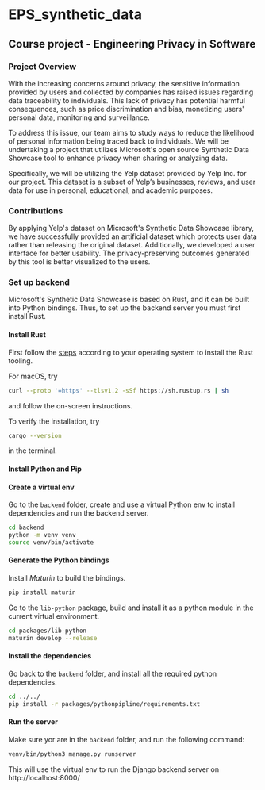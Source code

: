 # EPS_synthetic_data

## Course project - Engineering Privacy in Software

### Project Overview

With the increasing concerns around privacy, the sensitive information provided by users and collected by companies has
raised issues regarding data traceability to individuals. This lack of privacy has potential harmful consequences, such
as price discrimination and bias, monetizing users' personal data, monitoring and surveillance.

To address this issue, our team aims to study ways to reduce the likelihood of personal information being traced back to
individuals. We will be undertaking a project that utilizes Microsoft's open source Synthetic Data Showcase tool to
enhance privacy when sharing or analyzing data.

Specifically, we will be utilizing the Yelp dataset provided by Yelp Inc. for our project. This dataset is a subset of
Yelp’s businesses, reviews, and user data for use in personal, educational, and academic purposes.

### Contributions

By applying Yelp's dataset on Microsoft's Synthetic Data Showcase library, we have successfully provided an artificial
dataset which protects user data rather than releasing the original dataset. Additionally, we developed a user interface
for better usability. The privacy-preserving outcomes generated by this tool is better visualized to the users.

### Set up backend

Microsoft's Synthetic Data Showcase is based on Rust, and it can be built into Python bindings. Thus, to set up the
backend server you must first install Rust.

#### Install Rust

First follow the [steps](https://www.rust-lang.org/tools/install) according to your operating system to install the Rust
tooling.

For macOS, try

```bash
curl --proto '=https' --tlsv1.2 -sSf https://sh.rustup.rs | sh
```

and follow the on-screen instructions.

To verify the installation, try

```bash
cargo --version
```

in the terminal.

#### Install Python and Pip

#### Create a virtual env

Go to the `backend` folder, create and use a virtual Python env to install dependencies and run the backend server.

```bash
cd backend
python -m venv venv
source venv/bin/activate
```

#### Generate the Python bindings

Install _Maturin_ to build the bindings.

```bash
pip install maturin
```

Go to the `lib-python` package, build and install it as a python module in the current virtual environment.

```bash
cd packages/lib-python
maturin develop --release
```

#### Install the dependencies

Go back to the `backend` folder, and install all the required python dependencies.

```bash
cd ../../
pip install -r packages/pythonpipline/requirements.txt
```

#### Run the server
Make sure yor are in the `backend` folder, and run the following command:
```bash
venv/bin/python3 manage.py runserver
```

This will use the virtual env to run the Django backend server on http://localhost:8000/